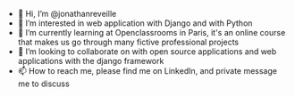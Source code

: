 - 👋 Hi, I’m @jonathanreveille
- 👀 I’m interested in web application with Django and with Python
- 🌱 I’m currently learning at Openclassrooms in Paris, it's an online course that makes us go through many fictive professional projects
- 💞️ I’m looking to collaborate on with open source applications and web applications with the django framework
- 📫 How to reach me, please find me on LinkedIn, and private message me to discuss

<!---
jonathanreveille/jonathanreveille is a ✨ special ✨ repository because its `README.md` (this file) appears on your GitHub profile.
You can click the Preview link to take a look at your changes.
--->
